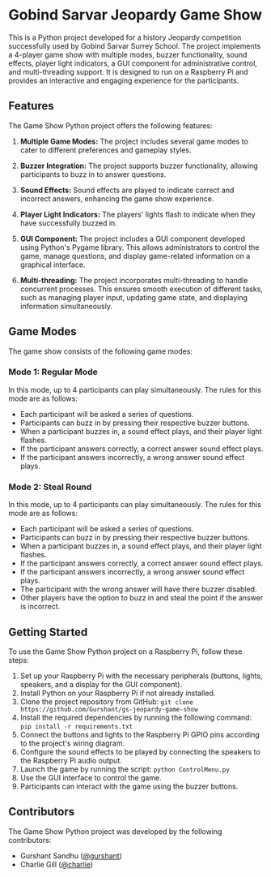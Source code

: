 # Gobind Sarvar Jeopardy Game Show

This is a Python project developed for a history Jeopardy competition successfully used by Gobind Sarvar Surrey School. The project implements a 4-player game show with multiple modes, buzzer functionality, sound effects, player light indicators, a GUI component for administrative control, and multi-threading support. It is designed to run on a Raspberry Pi and provides an interactive and engaging experience for the participants.

## Features

The Game Show Python project offers the following features:

1. **Multiple Game Modes:** The project includes several game modes to cater to different preferences and gameplay styles.

2. **Buzzer Integration:** The project supports buzzer functionality, allowing participants to buzz in to answer questions.

3. **Sound Effects:** Sound effects are played to indicate correct and incorrect answers, enhancing the game show experience.

4. **Player Light Indicators:** The players' lights flash to indicate when they have successfully buzzed in.

5. **GUI Component:** The project includes a GUI component developed using Python's Pygame library. This allows administrators to control the game, manage questions, and display game-related information on a graphical interface.

6. **Multi-threading:** The project incorporates multi-threading to handle concurrent processes. This ensures smooth execution of different tasks, such as managing player input, updating game state, and displaying information simultaneously.

## Game Modes

The game show consists of the following game modes:

### Mode 1: Regular Mode

In this mode, up to 4 participants can play simultaneously. The rules for this mode are as follows:

- Each participant will be asked a series of questions.
- Participants can buzz in by pressing their respective buzzer buttons.
- When a participant buzzes in, a sound effect plays, and their player light flashes.
- If the participant answers correctly, a correct answer sound effect plays.
- If the participant answers incorrectly, a wrong answer sound effect plays.

### Mode 2: Steal Round

In this mode, up to 4 participants can play simultaneously. The rules for this mode are as follows:

- Each participant will be asked a series of questions.
- Participants can buzz in by pressing their respective buzzer buttons.
- When a participant buzzes in, a sound effect plays, and their player light flashes.
- If the participant answers correctly, a correct answer sound effect plays.
- If the participant answers incorrectly, a wrong answer sound effect plays.
- The participant with the wrong answer will have there buzzer disabled.
- Other players have the option to buzz in and steal the point if the answer is incorrect.

## Getting Started

To use the Game Show Python project on a Raspberry Pi, follow these steps:

1. Set up your Raspberry Pi with the necessary peripherals (buttons, lights, speakers, and a display for the GUI component).
2. Install Python on your Raspberry Pi if not already installed.
3. Clone the project repository from GitHub: `git clone https://github.com/Gurshant/gs-jeopardy-game-show`
4. Install the required dependencies by running the following command: `pip install -r requirements.txt`
5. Connect the buttons and lights to the Raspberry Pi GPIO pins according to the project's wiring diagram.
6. Configure the sound effects to be played by connecting the speakers to the Raspberry Pi audio output.
7. Launch the game by running the script: `python ControlMenu.py`
8. Use the GUI interface to control the game.
9. Participants can interact with the game using the buzzer buttons.

## Contributors

The Game Show Python project was developed by the following contributors:

- Gurshant Sandhu ([@gurshant](https://github.com/gurshant))
- Charlie Gill ([@charlie](https://github.com/cgill87))


